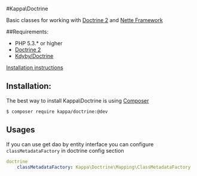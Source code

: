 #Kappa\Doctrine

Basic classes for working with [Doctrine 2](http://www.doctrine-project.org/) and [Nette Framework](http://nette.org)

##Requirements:

* PHP 5.3.* or higher
* [Doctrine 2](http://www.doctrine-project.org/)
* [Kdyby/Doctrine](https://github.com/Kdyby/Doctrine)

[Installation instructions](https://github.com/Kdyby/Doctrine/blob/master/docs/en/index.md)

## Installation:

The best way to install Kappa\Doctrine is using [Composer](https://getcomposer.org)

```shell
$ composer require kappa/doctrine:@dev
```

## Usages

If you can use get dao by entity interface you can configure `classMetadataFactory` in doctrine
config section

```yaml
doctrine
	classMetadataFactory: Kappa\Doctrine\Mapping\ClassMetadataFactory
```
